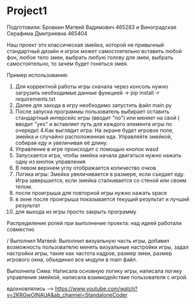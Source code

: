 # Project1
Подготовили: Бровкин Матвей Вадимович 465283 и Виноградская Серафима Дмитриевна 465404

Наш проект это классическая змейка, которой не привычный стандартный дизайн и игрок может самостоятельно вставить любой фон, любое тело змеи, выбрать любую голову для змеи, выбрать самостоятельно, то зачем будет гоняться змея. 

Пример использования: 
1. Для корректной работы игры сначала через консоль нужно загрузить необходимые данные функцией -> pip install -r requirements.txt
2. Далее для захода в игру необходимо запустить файл main.py
3. После запуска программы пользователь выбирает оставить стандартный интерсейс игры (вводит "no") или меняет на свой ( вводит "yes" и вставляет путь для каждого элемента игры по очереди)
4.Как выглядит игра:
На экране будет игровое поле, змейка и случайно расположенная еда.
Управляйте змейкой, собирая еду и увеличивая её длину.
5. Управление в игре происходит с помощью кнопок wasd
6. Запускается игра, чтобы змейка начала двигаться нужно нажать одну из кнопок управления
7. В левом верхнем углу отображается количество очков
8. Логика игры:
Змейка увеличивается в размере, если съедает еду.
Игра завершается, если змейка сталкивается со стеной или своим телом.
9. после проигрыша для повторной игры нужно нажать space
10. в окне после проигрыша показывается текущий результат и лучший результат
11. для выхода из игры просто закрыть программу

Распределение ролей при выполнение проекта:
над идеей работали совместно

/
Выполнил Матвей: 
Выполнил визуальную часть игры, добавил возможность пользователю менять визуальные настройки игры, задал настройки игры, такие как частота кадров, размер змеи, размер игрового окна, объединил все модули в main файл.


Выполнила Сима:
Написала основную логику игры, написала логику управления змейкой, написала взаимодействие пользователя с игрой.

вдохновлялись --> https://www.youtube.com/watch?v=2KRGwOlNAUA&ab_channel=StandaloneCoder 
